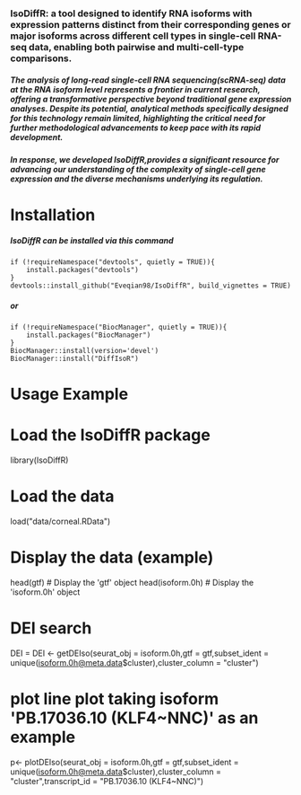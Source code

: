 ### IsoDiffR: a tool designed to identify RNA isoforms with expression patterns distinct from their corresponding genes or major isoforms across different cell types in single-cell RNA-seq data, enabling both pairwise and multi-cell-type comparisons.

##### The analysis of long-read single-cell RNA sequencing(scRNA-seq) data at the RNA isoform level represents a frontier in current research, offering a transformative perspective beyond traditional gene expression analyses. Despite its potential, analytical methods specifically designed for this technology remain limited, highlighting the critical need for further methodological advancements to keep pace with its rapid development.

##### In response, we developed IsoDiffR,provides a significant resource for advancing our understanding of the complexity of single-cell gene expression and the diverse mechanisms underlying its regulation.
# Installation

##### IsoDiffR can be installed via this command

```
if (!requireNamespace("devtools", quietly = TRUE)){
    install.packages("devtools")
}
devtools::install_github("Eveqian98/IsoDiffR", build_vignettes = TRUE)
```

##### or

```
if (!requireNamespace("BiocManager", quietly = TRUE)){
    install.packages("BiocManager")
}
BiocManager::install(version='devel')
BiocManager::install("DiffIsoR")
```
# Usage Example
# Load the IsoDiffR package
library(IsoDiffR)

# Load the data
load("data/corneal.RData")

# Display the data (example)
head(gtf)  # Display the 'gtf' object
head(isoform.0h)  # Display the 'isoform.0h' object

# DEI search
DEI = DEI <- getDEIso(seurat_obj = isoform.0h,gtf = gtf,subset_ident = unique(isoform.0h@meta.data$cluster),cluster_column = "cluster")

# plot line plot taking isoform 'PB.17036.10 (KLF4~NNC)' as an example
p<- plotDEIso(seurat_obj = isoform.0h,gtf = gtf,subset_ident = unique(isoform.0h@meta.data$cluster),cluster_column = "cluster",transcript_id = "PB.17036.10 (KLF4~NNC)")

